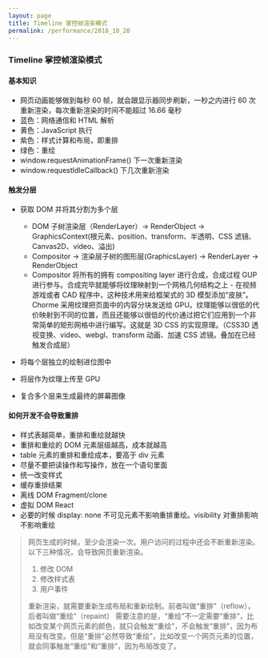 ```yaml
---
layout: page
title: Timeline 掌控帧渲染模式
permalink: /performance/2018_10_20
---
```


### Timeline 掌控帧渲染模式

#### 基本知识

- 网页动画能够做到每秒 60 帧，就会跟显示器同步刷新，一秒之内进行 60 次重新渲染，每次重新渲染的时间不能超过 16.66 毫秒
- 蓝色：网络通信和 HTML 解析
- 黄色：JavaScript 执行
- 紫色：样式计算和布局，即重排
- 绿色：重绘
- window.requestAnimationFrame() 下一次重新渲染
- window.requestIdleCallback() 下几次重新渲染

#### 触发分层

- 获取 DOM 并将其分割为多个层

  - DOM 子树渲染层（RenderLayer）-> RenderObject -> GraphicsContext(根元素、position、transform、半透明、CSS 滤镜、Canvas2D、video、溢出)
  - Compositor -> 渲染层子树的图形层(GraphicsLayer) -> RenderLayer -> RenderObject
  - Compositor 将所有的拥有 compositing layer 进行合成，合成过程 GUP 进行参与。合成完毕就能够将纹理映射到一个网格几何结构之上 - 在视频游戏或者 CAD 程序中，这种技术用来给框架式的 3D 模型添加“皮肤”。Chorme 采用纹理把页面中的内容分块发送给 GPU。纹理能够以很低的代价映射到不同的位置，而且还能够以很低的代价通过把它们应用到一个非常简单的矩形网格中进行编写。这就是 3D CSS 的实现原理。（CSS3D 透视变换、video、webgl、transform 动画、加速 CSS 滤镜。叠加在已经触发合成层）

- 将每个层独立的绘制进位图中
- 将层作为纹理上传至 GPU
- 复合多个层来生成最终的屏幕图像

#### 如何开发不会导致重排

- 样式表越简单，重排和重绘就越快
- 重排和重绘的 DOM 元素层级越高，成本就越高
- table 元素的重排和重绘成本，要高于 div 元素
- 尽量不要把读操作和写操作，放在一个语句里面
- 统一改变样式
- 缓存重排结果
- 离线 DOM Fragment/clone
- 虚拟 DOM React
- 必要的时候 display: none 不可见元素不影响重排重绘。visibility 对重排影响不影响重绘

> 网页生成的时候，至少会渲染一次。用户访问的过程中还会不断重新渲染。以下三种情况，会导致网页重新渲染。
>
> 1. 修改 DOM
> 2. 修改样式表
> 3. 用户事件
>
> 重新渲染，就需要重新生成布局和重新绘制。前者叫做“重排”（reflow），后者叫做“重绘”（repaint）
> 需要注意的是，“重绘”不一定需要“重排”，比如改变某个网页元素的颜色，就只会触发“重绘”，不会触发“重排”，因为布局没有改变。但是“重排”必然导致“重绘”，比如改变一个网页元素的位置，就会同事触发“重绘”和“重排”，因为布局改变了。
